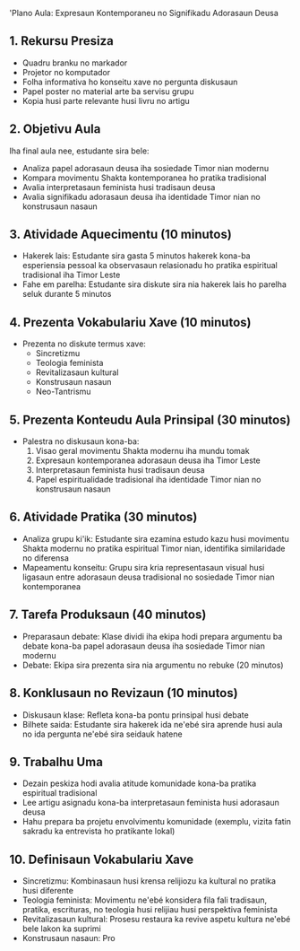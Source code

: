 'Plano Aula: Expresaun Kontemporaneu no Signifikadu Adorasaun Deusa

## 1. Rekursu Presiza

- Quadru branku no markador
- Projetor no komputador
- Folha informativa ho konseitu xave no pergunta diskusaun
- Papel poster no material arte ba servisu grupu
- Kopia husi parte relevante husi livru no artigu

## 2. Objetivu Aula

Iha final aula nee, estudante sira bele:
- Analiza papel adorasaun deusa iha sosiedade Timor nian modernu
- Kompara movimentu Shakta kontemporanea ho pratika tradisional
- Avalia interpretasaun feminista husi tradisaun deusa
- Avalia signifikadu adorasaun deusa iha identidade Timor nian no konstrusaun nasaun

## 3. Atividade Aquecimentu (10 minutos)

- Hakerek lais: Estudante sira gasta 5 minutos hakerek kona-ba esperiensia pessoal ka observasaun relasionadu ho pratika espiritual tradisional iha Timor Leste
- Fahe em parelha: Estudante sira diskute sira nia hakerek lais ho parelha seluk durante 5 minutos

## 4. Prezenta Vokabulariu Xave (10 minutos)

- Prezenta no diskute termus xave:
  - Sincretizmu
  - Teologia feminista
  - Revitalizasaun kultural
  - Konstrusaun nasaun
  - Neo-Tantrismu

## 5. Prezenta Konteudu Aula Prinsipal (30 minutos)

- Palestra no diskusaun kona-ba:
  1. Visao geral movimentu Shakta modernu iha mundu tomak
  2. Expresaun kontemporanea adorasaun deusa iha Timor Leste
  3. Interpretasaun feminista husi tradisaun deusa
  4. Papel espiritualidade tradisional iha identidade Timor nian no konstrusaun nasaun

## 6. Atividade Pratika (30 minutos)

- Analiza grupu ki'ik: Estudante sira ezamina estudo kazu husi movimentu Shakta modernu no pratika espiritual Timor nian, identifika similaridade no diferensa
- Mapeamentu konseitu: Grupu sira kria representasaun visual husi ligasaun entre adorasaun deusa tradisional no sosiedade Timor nian kontemporanea

## 7. Tarefa Produksaun (40 minutos)

- Preparasaun debate: Klase dividi iha ekipa hodi prepara argumentu ba debate kona-ba papel adorasaun deusa iha sosiedade Timor nian modernu
- Debate: Ekipa sira prezenta sira nia argumentu no rebuke (20 minutos)

## 8. Konklusaun no Revizaun (10 minutos)

- Diskusaun klase: Refleta kona-ba pontu prinsipal husi debate
- Bilhete saida: Estudante sira hakerek ida ne'ebé sira aprende husi aula no ida pergunta ne'ebé sira seidauk hatene

## 9. Trabalhu Uma

- Dezain peskiza hodi avalia atitude komunidade kona-ba pratika espiritual tradisional
- Lee artigu asignadu kona-ba interpretasaun feminista husi adorasaun deusa
- Hahu prepara ba projetu envolvimentu komunidade (exemplu, vizita fatin sakradu ka entrevista ho pratikante lokal)

## 10. Definisaun Vokabulariu Xave

- Sincretizmu: Kombinasaun husi krensa relijiozu ka kultural no pratika husi diferente
- Teologia feminista: Movimentu ne'ebé konsidera fila fali tradisaun, pratika, escrituras, no teologia husi relijiau husi perspektiva feminista
- Revitalizasaun kultural: Prosesu restaura ka revive aspetu kultura ne'ebé bele lakon ka suprimi
- Konstrusaun nasaun: Pro